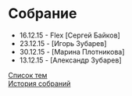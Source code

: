 # Собрание
<ul>
	<li>16.12.15 - Flex [Сергей Байков]</li>
	<li>23.12.15 - [Игорь Зубарев]</li>
	<li>30.12.15 - [Марина Плотникова]</li>
	<li>13.12.15 - [Александр Зубарев]</li>
</ul>
<a href="topics.md">Список тем</a><br>
<a href="history.md">История собраний</a>
